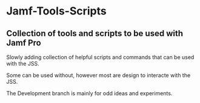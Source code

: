 # Jamf-Tools-Scripts

## Collection of tools and scripts to be used with Jamf Pro


Slowly adding collection of helpful scripts and commands that can be used with the JSS. 

Some can be used without, however most are design to interacte with the JSS.

The Development branch is mainly for odd ideas and experiments.
